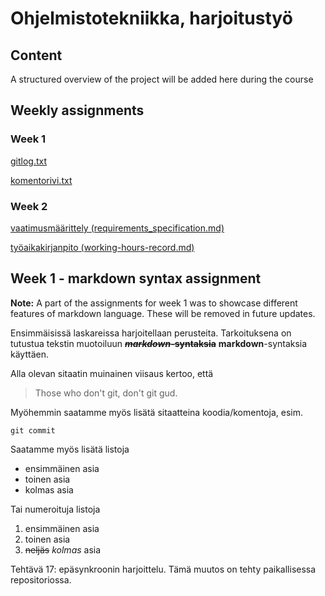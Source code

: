 # Ohjelmistotekniikka, harjoitustyö

## Content
A structured  overview of the project will be added here during the course

## Weekly assignments

### Week 1

[gitlog.txt](laskarit/viikko1/gitlog.txt)

[komentorivi.txt](laskarit/viikko1/komentorivi.txt)

### Week 2

[vaatimusmäärittely (requirements_specification.md)](documentation/requirements_specification.md)

[työaikakirjanpito (working-hours-record.md)](documentation/working-hours-record.md)


## Week 1 - markdown syntax assignment
**Note:** A part of the assignments for week 1 was to showcase different features of markdown language. These will be removed in future updates. 

Ensimmäisissä laskareissa harjoitellaan perusteita. Tarkoituksena on tutustua tekstin muotoiluun ~~**_markdown_-syntaksia**~~ **markdown**-syntaksia käyttäen. 

Alla olevan sitaatin muinainen viisaus kertoo, että

> Those who don't git, don't git gud. 

Myöhemmin saatamme myös lisätä sitaatteina koodia/komentoja, esim.
```
git commit
```

Saatamme myös lisätä listoja
- ensimmäinen asia
- toinen asia
- kolmas asia

Tai numeroituja listoja
1. ensimmäinen asia
2. toinen asia
3. ~~neljäs~~ *kolmas* asia

Tehtävä 17: epäsynkroonin harjoittelu. Tämä muutos on tehty paikallisessa repositoriossa. 
